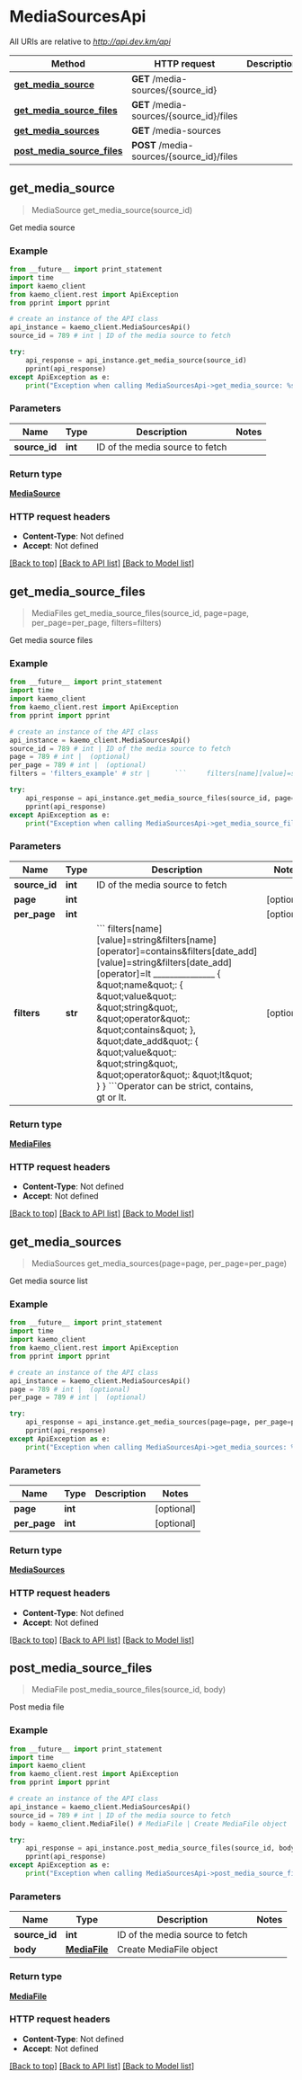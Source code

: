 # MediaSourcesApi

All URIs are relative to *http://api.dev.km/api*

Method | HTTP request | Description
------------- | ------------- | -------------
[**get_media_source**](#get_media_source) | **GET** /media-sources/{source_id} | 
[**get_media_source_files**](#get_media_source_files) | **GET** /media-sources/{source_id}/files | 
[**get_media_sources**](#get_media_sources) | **GET** /media-sources | 
[**post_media_source_files**](#post_media_source_files) | **POST** /media-sources/{source_id}/files | 


## **get_media_source**
> MediaSource get_media_source(source_id)



Get media source

### Example 
```python
from __future__ import print_statement
import time
import kaemo_client
from kaemo_client.rest import ApiException
from pprint import pprint

# create an instance of the API class
api_instance = kaemo_client.MediaSourcesApi()
source_id = 789 # int | ID of the media source to fetch

try: 
    api_response = api_instance.get_media_source(source_id)
    pprint(api_response)
except ApiException as e:
    print("Exception when calling MediaSourcesApi->get_media_source: %s\n" % e)
```

### Parameters

Name | Type | Description  | Notes
------------- | ------------- | ------------- | -------------
 **source_id** | **int**| ID of the media source to fetch | 

### Return type

[**MediaSource**](#MediaSource)

### HTTP request headers

 - **Content-Type**: Not defined
 - **Accept**: Not defined

[[Back to top]](#) [[Back to API list]](#documentation-for-api-endpoints) [[Back to Model list]](#documentation-for-models)

## **get_media_source_files**
> MediaFiles get_media_source_files(source_id, page=page, per_page=per_page, filters=filters)



Get media source files

### Example 
```python
from __future__ import print_statement
import time
import kaemo_client
from kaemo_client.rest import ApiException
from pprint import pprint

# create an instance of the API class
api_instance = kaemo_client.MediaSourcesApi()
source_id = 789 # int | ID of the media source to fetch
page = 789 # int |  (optional)
per_page = 789 # int |  (optional)
filters = 'filters_example' # str |      ```     filters[name][value]=string&filters[name][operator]=contains&filters[date_add][value]=string&filters[date_add][operator]=lt     _______________      {     \"name\": {     \"value\": \"string\",     \"operator\": \"contains\"     },     \"date_add\": {     \"value\": \"string\",     \"operator\": \"lt\"     }     } ```Operator can be strict, contains, gt or lt. (optional)

try: 
    api_response = api_instance.get_media_source_files(source_id, page=page, per_page=per_page, filters=filters)
    pprint(api_response)
except ApiException as e:
    print("Exception when calling MediaSourcesApi->get_media_source_files: %s\n" % e)
```

### Parameters

Name | Type | Description  | Notes
------------- | ------------- | ------------- | -------------
 **source_id** | **int**| ID of the media source to fetch | 
 **page** | **int**|  | [optional] 
 **per_page** | **int**|  | [optional] 
 **filters** | **str**|      &#x60;&#x60;&#x60;     filters[name][value]&#x3D;string&amp;filters[name][operator]&#x3D;contains&amp;filters[date_add][value]&#x3D;string&amp;filters[date_add][operator]&#x3D;lt     _______________      {     \&quot;name\&quot;: {     \&quot;value\&quot;: \&quot;string\&quot;,     \&quot;operator\&quot;: \&quot;contains\&quot;     },     \&quot;date_add\&quot;: {     \&quot;value\&quot;: \&quot;string\&quot;,     \&quot;operator\&quot;: \&quot;lt\&quot;     }     } &#x60;&#x60;&#x60;Operator can be strict, contains, gt or lt. | [optional] 

### Return type

[**MediaFiles**](#MediaFiles)

### HTTP request headers

 - **Content-Type**: Not defined
 - **Accept**: Not defined

[[Back to top]](#) [[Back to API list]](#documentation-for-api-endpoints) [[Back to Model list]](#documentation-for-models)

## **get_media_sources**
> MediaSources get_media_sources(page=page, per_page=per_page)



Get media source list

### Example 
```python
from __future__ import print_statement
import time
import kaemo_client
from kaemo_client.rest import ApiException
from pprint import pprint

# create an instance of the API class
api_instance = kaemo_client.MediaSourcesApi()
page = 789 # int |  (optional)
per_page = 789 # int |  (optional)

try: 
    api_response = api_instance.get_media_sources(page=page, per_page=per_page)
    pprint(api_response)
except ApiException as e:
    print("Exception when calling MediaSourcesApi->get_media_sources: %s\n" % e)
```

### Parameters

Name | Type | Description  | Notes
------------- | ------------- | ------------- | -------------
 **page** | **int**|  | [optional] 
 **per_page** | **int**|  | [optional] 

### Return type

[**MediaSources**](#MediaSources)

### HTTP request headers

 - **Content-Type**: Not defined
 - **Accept**: Not defined

[[Back to top]](#) [[Back to API list]](#documentation-for-api-endpoints) [[Back to Model list]](#documentation-for-models)

## **post_media_source_files**
> MediaFile post_media_source_files(source_id, body)



Post media file

### Example 
```python
from __future__ import print_statement
import time
import kaemo_client
from kaemo_client.rest import ApiException
from pprint import pprint

# create an instance of the API class
api_instance = kaemo_client.MediaSourcesApi()
source_id = 789 # int | ID of the media source to fetch
body = kaemo_client.MediaFile() # MediaFile | Create MediaFile object

try: 
    api_response = api_instance.post_media_source_files(source_id, body)
    pprint(api_response)
except ApiException as e:
    print("Exception when calling MediaSourcesApi->post_media_source_files: %s\n" % e)
```

### Parameters

Name | Type | Description  | Notes
------------- | ------------- | ------------- | -------------
 **source_id** | **int**| ID of the media source to fetch | 
 **body** | [**MediaFile**](#MediaFile)| Create MediaFile object | 

### Return type

[**MediaFile**](#MediaFile)

### HTTP request headers

 - **Content-Type**: Not defined
 - **Accept**: Not defined

[[Back to top]](#) [[Back to API list]](#documentation-for-api-endpoints) [[Back to Model list]](#documentation-for-models)

